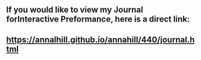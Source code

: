 ## If you would like to view my Journal forInteractive Preformance, here is a direct link:
## https://annalhill.github.io/annahill/440/journal.html
